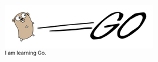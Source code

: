 ![Golang loco](https://raw.githubusercontent.com/jokerYellow/jokerYellow/master/golang-horizontal.svg)
<br>I am learning Go.
